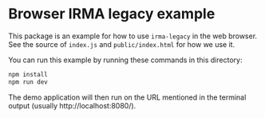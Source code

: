 # Browser IRMA legacy example

This package is an example for how to use `irma-legacy` in the
web browser. See the source of `index.js` and `public/index.html` for how we use it.

You can run this example by running these commands in this directory:

```bash
npm install
npm run dev
```

The demo application will then run on the URL mentioned in the terminal output
(usually http://localhost:8080/).
